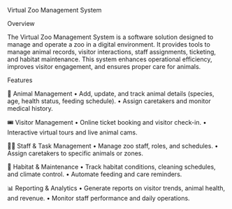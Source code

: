 Virtual Zoo Management System

Overview

The Virtual Zoo Management System is a software solution designed to manage and operate a zoo in a digital environment. It provides tools to manage animal records, visitor interactions, staff assignments, ticketing, and habitat maintenance. This system enhances operational efficiency, improves visitor engagement, and ensures proper care for animals.

Features

🦁 Animal Management
	•	Add, update, and track animal details (species, age, health status, feeding schedule).
	•	Assign caretakers and monitor medical history.

🎟 Visitor Management
	•	Online ticket booking and visitor check-in.
	•	Interactive virtual tours and live animal cams.

👨‍💼 Staff & Task Management
	•	Manage zoo staff, roles, and schedules.
	•	Assign caretakers to specific animals or zones.

🌿 Habitat & Maintenance
	•	Track habitat conditions, cleaning schedules, and climate control.
	•	Automate feeding and care reminders.

📊 Reporting & Analytics
	•	Generate reports on visitor trends, animal health, and revenue.
	•	Monitor staff performance and daily operations.
